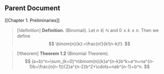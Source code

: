 
## Parent Document
[[Chapter 1. Preliminaries]]

> [!definition] **Definition.** (Binomail).
> Let $n\in\mathbb{N}$ and $0\leq k\leq n$. Then we define
> $$
> \binom{n}{k}:=\frac{n!}{k!(n-k)!}.
> $$

> [!theorem] **Theorem 1.2** (Binomial Theorem).
> $$
> (a+b)^n=\sum_{k=0}^n\binom{n}{k}a^{n-k}b^k=a^n+na^{n-1}b+\frac{n(n-1)}{2}a^{n-2}b^2+\cdots+nab^{n-1}+b^n.
> $$



